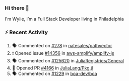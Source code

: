 ### Hi there 👋

I'm Wylie, I’m a Full Stack Developer living in Philadelphia


### :zap: Recent Activity

<!--START_SECTION:activity-->
1. 🗣 Commented on [#278](https://github.com/natesales/pathvector/issues/278#issuecomment-2972098822) in [natesales/pathvector](https://github.com/natesales/pathvector)
2. ❗ Opened issue [#14356](https://github.com/aws-amplify/amplify-js/issues/14356) in [aws-amplify/amplify-js](https://github.com/aws-amplify/amplify-js)
3. 🗣 Commented on [#125620](https://github.com/JuliaRegistries/General/pull/125620#issuecomment-2676505300) in [JuliaRegistries/General](https://github.com/JuliaRegistries/General)
4. 💪 Opened PR [#4166](https://github.com/JuliaLang/Pkg.jl/pull/4166) in [JuliaLang/Pkg.jl](https://github.com/JuliaLang/Pkg.jl)
5. 🗣 Commented on [#1229](https://github.com/boa-dev/boa/issues/1229) in [boa-dev/boa](https://github.com/boa-dev/boa)
<!--END_SECTION:activity-->

